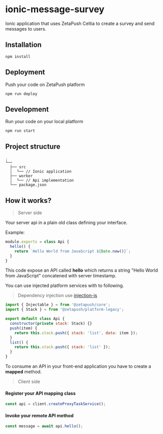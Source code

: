 # ionic-message-survey

Ionic application that uses ZetaPush Celtia to create a survey and send messages to users.

## Installation

```console
npm install
```

## Deployment

Push your code on ZetaPush platform

```console
npm run deploy
```

## Development

Run your code on your local platform

```console
npm run start
```

## Project structure

```console
.
└──
  ├── src
  │  └── // Ionic application
  ├── worker
  │  └── // Api implementation
  └── package.json
```

## How it works?

> Server side

Your server api in a plain old class defining your interface.

Example:

```js
module.exports = class Api {
  hello() {
    return `Hello World from JavaScript ${Date.now()}`;
  }
}
```

This code expose an API called **hello** which returns a string "Hello World from JavaScript" concatened with server timestamp.

You can use injected platform services with to following.

> Dependency injection use [injection-js](https://github.com/mgechev/injection-js)

```js
import { Injectable } = from '@zetapush/core';
import { Stack } = from '@zetapush/platform-legacy';

export default class Api {
  constructor(private stack: Stack) {}
  push(item) {
    return this.stack.push({ stack: 'list', data: item });
  }
  list() {
    return this.stack.push({ stack: 'list' });
  }
}
```

To consume an API in your front-end application you have to create a **mapped** method.

> Client side

#### Register your API mapping class

```js
const api = client.createProxyTaskService();
```

#### Invoke your remote API method

```js
const message = await api.hello();
```
